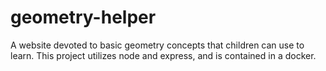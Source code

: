 # geometry-helper
A website devoted to basic geometry concepts that children can use to learn. This project utilizes node and express, and is contained in a docker.
